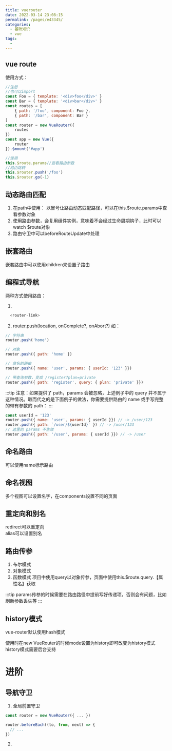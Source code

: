 ```yaml
---
title: vuerouter
date: 2022-03-14 23:08:15
permalink: /pages/e43345/
categories:
  - 基础知识
  - vue
tags:
  - 
---
```

## vue route
使用方式：
```js
//注册
//也可以import
const Foo = { template: '<div>foo</div>' }
const Bar = { template: '<div>bar</div>' }
const routes = [
    { path: '/foo', component: Foo },
    { path: '/bar', component: Bar }
]
const router = new VueRouter({
    routes
})
const app = new Vue({
    router
}).$mount('#app')

//使用
this.$route.params//查看路由参数
//路由跳转
this.$router.push('/foo')
this.$router.go(-1)

```
## 动态路由匹配
1. 在path中使用：  以冒号让路由动态匹配路径，可以在this.$route.params中查看参数对象
2. 使用路由参数，会复用组件实例，意味着不会经过生命周期钩子，此时可以watch $route对象
3. 路由守卫中可以beforeRouteUpdate中处理
## 嵌套路由
嵌套路由中可以使用children来设置子路由

## 编程式导航
两种方式使用路由：

1. 
```js
  <router-link>
```
2. router.push(location, onComplete?, onAbort?)
如：
```js
// 字符串
router.push('home')

// 对象
router.push({ path: 'home' })

// 命名的路由
router.push({ name: 'user', params: { userId: '123' }})

// 带查询参数，变成 /register?plan=private
router.push({ path: 'register', query: { plan: 'private' }})
```
:::tip
注意：如果提供了 path，params 会被忽略，上述例子中的 query 并不属于这种情况。取而代之的是下面例子的做法，你需要提供路由的 name 或手写完整的带有参数的 path：
:::
```js
const userId = '123'
router.push({ name: 'user', params: { userId }}) // -> /user/123
router.push({ path: `/user/${userId}` }) // -> /user/123
// 这里的 params 不生效
router.push({ path: '/user', params: { userId }}) // -> /user
```

## 命名路由
可以使用name标示路由  

## 命名视图
多个视图可以设置名字，在components设置不同的页面  

## 重定向和别名
redirect可以重定向  
alias可以设置别名  

## 路由传参
1. 布尔模式
2. 对象模式
3. 函数模式
项目中使用query以对象传参，页面中使用this.$route.query.【属性名】获取

:::tip
params传参的时候需要在路由路径中提前写好传递项，否则会有问题，比如刷新参数丢失等
:::

## history模式
vue-router默认使用hash模式  

使用时在new VueRouter的时候mode设置为history即可改变为history模式  
history模式需要后台支持  

# 进阶

## 导航守卫
1. 全局前置守卫

```js
const router = new VueRouter({ ... })

router.beforeEach((to, from, next) => {
  // ...
})
```
2. 
